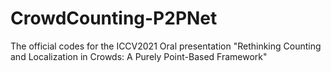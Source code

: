 # CrowdCounting-P2PNet
The official codes for the ICCV2021 Oral presentation "Rethinking Counting and Localization in Crowds: A Purely Point-Based Framework"

